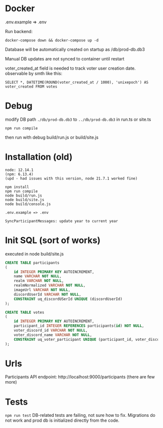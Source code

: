 # Docker
.env.example => .env

Run backend:

`docker-compose down && docker-compose up -d`

Database will be automatically created on startup as /db/prod-db.db3

Manual DB updates are not synced to container until restart

voter_created_at field is needed to track voter user creation date.
observable by smth like this: 
```
SELECT *, DATETIME(ROUND(voter_created_at / 1000), 'unixepoch') AS voter_created FROM votes
```

# Debug
modify DB path `./db/prod-db.db3` to `../db/prod-db.db3` in run.ts or site.ts

`npm run compile`

then run with debug build/run.js or build/site.js


# Installation (old)
```
node: 12.14.1
(npm: 6.13.4)
(upd - had issues with this version, node 21.7.1 worked fine)

npm install
npm run compile
node build/run.js
node build/site.js
node build/console.js

.env.example => .env

SyncParticipantMessages: update year to current year
```

# Init SQL (sort of works)
executed in node build/site.js
```sql
CREATE TABLE participants
(
    id INTEGER PRIMARY KEY AUTOINCREMENT,
    name VARCHAR NOT NULL,
    realm VARCHAR NOT NULL,
    realmNormalized VARCHAR NOT NULL,
    imageUrl VARCHAR NOT NULL,
    discordUserId VARCHAR NOT NULL,
    CONSTRAINT uq_discordUSerId UNIQUE (discordUserId)
);

CREATE TABLE votes
(
    id INTEGER PRIMARY KEY AUTOINCREMENT,
    participant_id INTEGER REFERENCES participants(id) NOT NULL,
    voter_discord_id VARCHAR NOT NULL,
    voter_discord_name VARCHAR NOT NULL,
    CONSTRAINT uq_voter_participant UNIQUE (participant_id, voter_discord_id)
);

```

# Urls
Participants API endpoint: http://localhost:9000/participants
(there are few more)

# Tests
`npm run test`
DB-related tests are failing, not sure how to fix. Migrations do not work and prod db is initialized directly from the code.